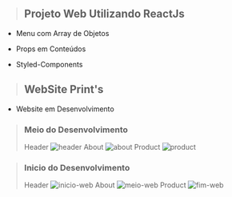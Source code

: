 >## Projeto Web Utilizando ReactJs

* Menu com Array de Objetos

* Props em Conteúdos

* Styled-Components


>## WebSite Print's

* Website em Desenvolvimento



> ### Meio do Desenvolvimento
> Header
![header](https://user-images.githubusercontent.com/53240137/74355734-00b01c80-4d9c-11ea-87a5-fc05e722413a.png)
> About
![about](https://user-images.githubusercontent.com/53240137/74355733-00178600-4d9c-11ea-8f66-9aaf0b73b549.png)
> Product
![product](https://user-images.githubusercontent.com/53240137/74355726-ff7eef80-4d9b-11ea-9ecd-43c59bcbd686.png)







> ### Inicio do Desenvolvimento
> Header
![inicio-web](https://user-images.githubusercontent.com/53240137/73969373-0f10bb00-48fa-11ea-8625-e2637c82d80a.png)
> About
![meio-web](https://user-images.githubusercontent.com/53240137/73969374-0fa95180-48fa-11ea-8933-0acd90ee576d.png)
> Product
![fim-web](https://user-images.githubusercontent.com/53240137/73969369-0e782480-48fa-11ea-9988-a83d5badefda.png)
